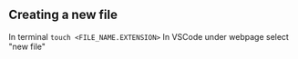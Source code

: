 ## Creating a new file

In terminal `touch <FILE_NAME.EXTENSION>` 
In VSCode under webpage select "new file" 